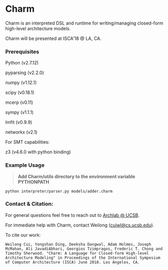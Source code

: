 Charm
=====

Charm is an interpreted DSL and runtime for writing/managing
closed-form high-level architecture models.

Charm will be presented at ISCA'18 @ LA, CA.

### Prerequisites

Python (v2.7.12)

pyparsing (v2.2.0)

numpy (v1.12.1)

scipy (v0.18.1)

mcerp (v0.11)

sympy (v1.1.1)

lmfit (v0.9.9)

networkx (v2.1)

For SMT capabilities:

z3 (v4.6.0 with python binding)

### Example Usage

> **Add Charm/utils directory to the environment variable PYTHONPATH**


```
python interpreter/parser.py models/adder.charm
```

### Contact & Citation:

For general questions feel free to reach out to [Archlab @ UCSB](https://www.arch.cs.ucsb.edu/).

For immediate help with Charm, contact Weilong (cuiwl@cs.ucsb.edu).

To cite our work:

```
Weilong Cui, Yongshan Ding, Deeksha Dangwal, Adam Holmes, Joseph McMahan, Ali JavadiAbhari, Georgios Tzimpragos, Frederic T. Chong and Timothy Sherwood. "Charm: A Language for Closed-form High-level Architecture Modeling" in Proceedings of the International Symposium of Computer Architecture (ISCA) June 2018. Los Angeles, CA.
```
